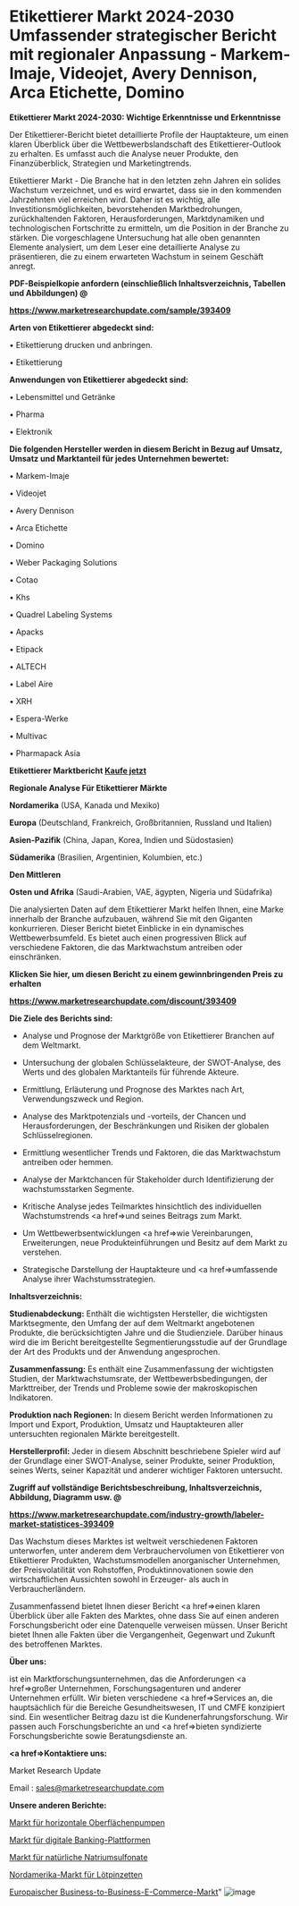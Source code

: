# Etikettierer Markt 2024-2030 Umfassender strategischer Bericht mit regionaler Anpassung - Markem-Imaje, Videojet, Avery Dennison, Arca Etichette, Domino

<strong>Etikettierer Markt 2024-2030: Wichtige Erkenntnisse und Erkenntnisse</strong>

Der Etikettierer-Bericht bietet detaillierte Profile der Hauptakteure, um einen klaren Überblick über die Wettbewerbslandschaft des Etikettierer-Outlook zu erhalten. Es umfasst auch die Analyse neuer Produkte, den Finanzüberblick, Strategien und Marketingtrends.

Etikettierer Markt - Die Branche hat in den letzten zehn Jahren ein solides Wachstum verzeichnet, und es wird erwartet, dass sie in den kommenden Jahrzehnten viel erreichen wird. Daher ist es wichtig, alle Investitionsmöglichkeiten, bevorstehenden Marktbedrohungen, zurückhaltenden Faktoren, Herausforderungen, Marktdynamiken und technologischen Fortschritte zu ermitteln, um die Position in der Branche zu stärken. Die vorgeschlagene Untersuchung hat alle oben genannten Elemente analysiert, um dem Leser eine detaillierte Analyse zu präsentieren, die zu einem erwarteten Wachstum in seinem Geschäft anregt.



<strong><b>PDF-Beispielkopie anfordern (einschließlich Inhaltsverzeichnis, Tabellen und Abbildungen) @ </b></strong>

<strong><a href=https://www.marketresearchupdate.com/sample/393409>

<strong>https://www.marketresearchupdate.com/sample/393409</u></a></strong></strong>



<strong>Arten von Etikettierer abgedeckt sind:</strong>

• Etikettierung drucken und anbringen.

• Etikettierung



<strong>Anwendungen von Etikettierer abgedeckt sind:</strong>

• Lebensmittel und Getränke

• Pharma

• Elektronik



<strong>Die folgenden Hersteller werden in diesem Bericht in Bezug auf Umsatz, Umsatz und Marktanteil für jedes Unternehmen bewertet:</strong>

• Markem-Imaje

• Videojet

• Avery Dennison

• Arca Etichette

• Domino

• Weber Packaging Solutions

• Cotao

• Khs

• Quadrel Labeling Systems

• Apacks

• Etipack

• ALTECH

• Label Aire

• XRH

• Espera-Werke

• Multivac

• Pharmapack Asia



<strong>Etikettierer Marktbericht <a href=https://www.marketresearchupdate.com/buynow/393409>Kaufe jetzt</a></strong>



<strong>Regionale Analyse Für Etikettierer Märkte</strong>



<strong>Nordamerika</strong> (USA, Kanada und Mexiko)



<strong>Europa</strong> (Deutschland, Frankreich, Großbritannien, Russland und Italien)



<strong>Asien-Pazifik</strong> (China, Japan, Korea, Indien und Südostasien)



<strong>Südamerika</strong> (Brasilien, Argentinien, Kolumbien, etc.)



<strong>Den Mittleren</strong> 

<strong>Osten und Afrika</strong> (Saudi-Arabien, VAE, ägypten, Nigeria und Südafrika)

Die analysierten Daten auf dem Etikettierer Markt helfen Ihnen, eine Marke innerhalb der Branche aufzubauen, während Sie mit den Giganten konkurrieren. Dieser Bericht bietet Einblicke in ein dynamisches Wettbewerbsumfeld. Es bietet auch einen progressiven Blick auf verschiedene Faktoren, die das Marktwachstum antreiben oder einschränken.



<strong>Klicken Sie hier, um diesen Bericht zu einem gewinnbringenden Preis zu erhalten
</strong>

<strong><a href=https://www.marketresearchupdate.com/discount/393409>https://www.marketresearchupdate.com/discount/393409</b></u></strong></a>



<strong>Die Ziele des Berichts sind:</strong>

- Analyse und Prognose der Marktgröße von Etikettierer Branchen auf dem Weltmarkt.

- Untersuchung der globalen Schlüsselakteure, der SWOT-Analyse, des Werts und des globalen Marktanteils für führende Akteure.

- Ermittlung, Erläuterung und Prognose des Marktes nach Art, Verwendungszweck und Region.

- Analyse des Marktpotenzials und -vorteils, der Chancen und Herausforderungen, der Beschränkungen und Risiken der globalen Schlüsselregionen.

- Ermittlung wesentlicher Trends und Faktoren, die das Marktwachstum antreiben oder hemmen.

- Analyse der Marktchancen für Stakeholder durch Identifizierung der wachstumsstarken Segmente.

- Kritische Analyse jedes Teilmarktes hinsichtlich des individuellen Wachstumstrends <a href=>und</a> seines Beitrags zum Markt.

- Um Wettbewerbsentwicklungen <a href=>wie</a> Vereinbarungen, Erweiterungen, neue Produkteinführungen und Besitz auf dem Markt zu verstehen.

- Strategische Darstellung der Hauptakteure und <a href=>umfas</a>sende Analyse ihrer Wachstumsstrategien.



<strong>Inhaltsverzeichnis:</strong>



<strong>Studienabdeckung:</strong> Enthält die wichtigsten Hersteller, die wichtigsten Marktsegmente, den Umfang der auf dem Weltmarkt angebotenen Produkte, die berücksichtigten Jahre und die Studienziele. Darüber hinaus wird die im Bericht bereitgestellte Segmentierungsstudie auf der Grundlage der Art des Produkts und der Anwendung angesprochen.



<strong>Zusammenfassung:</strong> Es enthält eine Zusammenfassung der wichtigsten Studien, der Marktwachstumsrate, der Wettbewerbsbedingungen, der Markttreiber, der Trends und Probleme sowie der makroskopischen Indikatoren.



<strong>Produktion nach Regionen:</strong> In diesem Bericht werden Informationen zu Import und Export, Produktion, Umsatz und Hauptakteuren aller untersuchten regionalen Märkte bereitgestellt.



<strong>Herstellerprofil:</strong> Jeder in diesem Abschnitt beschriebene Spieler wird auf der Grundlage einer SWOT-Analyse, seiner Produkte, seiner Produktion, seines Werts, seiner Kapazität und anderer wichtiger Faktoren untersucht.



<strong><b>Zugriff auf vollständige Berichtsbeschreibung, Inhaltsverzeichnis, Abbildung, Diagramm usw. @ </b></strong>

<strong><a href=https://www.marketresearchupdate.com/industry-growth/labeler-market-statistices-393409>https://www.marketresearchupdate.com/industry-growth/labeler-market-statistices-393409</a></strong>

Das Wachstum dieses Marktes ist weltweit verschiedenen Faktoren unterworfen, unter anderem dem Verbrauchervolumen von Etikettierer von Etikettierer Produkten, Wachstumsmodellen anorganischer Unternehmen, der Preisvolatilität von Rohstoffen, Produktinnovationen sowie den wirtschaftlichen Aussichten sowohl in Erzeuger- als auch in Verbraucherländern.

Zusammenfassend bietet Ihnen dieser Bericht <a href=>einen</a> klaren Überblick über alle Fakten des Marktes, ohne dass Sie auf einen anderen Forschungsbericht oder eine Datenquelle verweisen müssen. Unser Bericht bietet Ihnen alle Fakten über die Vergangenheit, Gegenwart und Zukunft des betroffenen Marktes.



<strong>Über uns:</strong>

 ist ein Marktforschungsunternehmen, das die Anforderungen <a href=>großer</a> Unternehmen, Forschungsagenturen und anderer Unternehmen erfüllt. Wir bieten verschiedene <a href=>Services</a> an, die hauptsächlich für die Bereiche Gesundheitswesen, IT und CMFE konzipiert sind. Ein wesentlicher Beitrag dazu ist die Kundenerfahrungsforschung. Wir passen auch Forschungsberichte an und <a href=>bieten</a> syndizierte Forschungsberichte sowie Beratungsdienste an.



<strong><a href=>Kontaktiere uns:</a></strong>

Market Research Update

Email : sales@marketresearchupdate.com



<strong>Unsere anderen Berichte:</strong>

<a href=https://www.linkedin.com/pulse/horizontal-surface-pump-market-insights-2023-comprehensive>Markt für horizontale Oberflächenpumpen</a>

<a href=https://www.linkedin.com/pulse/digital-banking-platforms-market-size>Markt für digitale Banking-Plattformen</a>

<a href=https://www.linkedin.com/pulse/natural-sodium-sulfonates-market-analysis-segment>Markt für natürliche Natriumsulfonate</a>

<a href=https://www.linkedin.com/pulse/north-america-soldering-tweezers-market-size>Nordamerika-Markt für Lötpinzetten</a>

<a href=https://www.linkedin.com/pulse/europe-business-to-business-ecommerce-market>Europaischer Business-to-Business-E-Commerce-Markt</a>"
![image](https://github.com/meghapanth/markettrends/assets/163847665/3aec205e-8842-4f44-9d4b-10828ce1bbe9)
